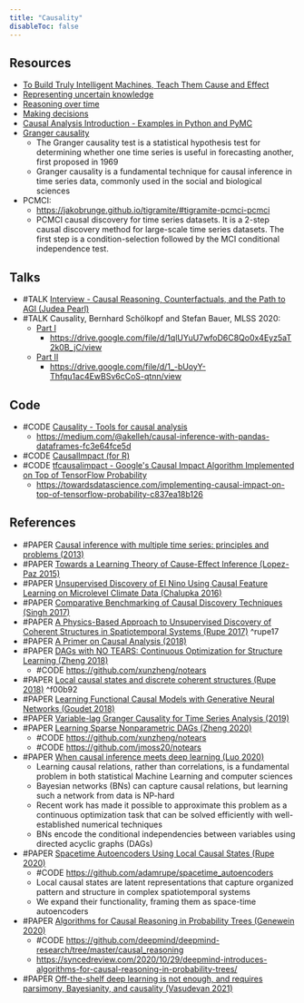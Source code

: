 ```yaml
---
title: "Causality"
disableToc: false 
---
```


## Resources
- [To Build Truly Intelligent Machines, Teach Them Cause and Effect](https://www.quantamagazine.org/to-build-truly-intelligent-machines-teach-them-cause-and-effect-20180515/)
- [Representing uncertain knowledge](https://glouppe.github.io/info8006-introduction-to-ai/?p=lecture5.md)
- [Reasoning over time](https://glouppe.github.io/info8006-introduction-to-ai/?p=lecture7.md)
- [Making decisions](https://glouppe.github.io/info8006-introduction-to-ai/?p=lecture8.md)
- [Causal Analysis Introduction - Examples in Python and PyMC](https://engl.is/causal-analysis-introduction-examples-in-python-and-pymc.html)
- [Granger causality](https://en.wikipedia.org/wiki/Granger_causality)
	- The Granger causality test is a statistical hypothesis test for determining whether one time series is useful in forecasting another, first proposed in 1969
	- Granger causality is a fundamental technique for causal inference in time series data, commonly used in the social and biological sciences
- PCMCI:
	- https://jakobrunge.github.io/tigramite/#tigramite-pcmci-pcmci
	- PCMCI causal discovery for time series datasets. It is a 2-step causal discovery method for large-scale time series datasets. The first step is a condition-selection followed by the MCI conditional independence test.


## Talks
- #TALK [Interview - Causal Reasoning, Counterfactuals, and the Path to AGI (Judea Pearl)](https://www.youtube.com/watch?v=pEBI0vF45ic)
- #TALK Causality, Bernhard Schölkopf and Stefan Bauer, MLSS 2020: 
	- [Part I](https://www.youtube.com/watch?v=btmJtThWmhA&feature=youtu.be)
		- https://drive.google.com/file/d/1qlUYuU7wfoD6C8Qo0x4Eyz5aT2k0B_jC/view
	- [Part II](https://www.youtube.com/watch?v=9DJWJpn0DmU&feature=youtu.be)
		- https://drive.google.com/file/d/1_-bUoyY-Thfqu1ac4EwBSv6cCoS-qtnn/view


## Code
- #CODE [Causality - Tools for causal analysis](https://github.com/akelleh/causality)
	- https://medium.com/@akelleh/causal-inference-with-pandas-dataframes-fc3e64fce5d
- #CODE [CausalImpact (for R)](https://google.github.io/CausalImpact/)
- #CODE [tfcausalimpact - Google's Causal Impact Algorithm Implemented on Top of TensorFlow Probability](https://github.com/WillianFuks/tfcausalimpact)
	- https://towardsdatascience.com/implementing-causal-impact-on-top-of-tensorflow-probability-c837ea18b126

  
## References
- #PAPER [Causal inference with multiple time series: principles and problems (2013)](https://royalsocietypublishing.org/doi/10.1098/rsta.2011.0613)
- #PAPER [Towards a Learning Theory of Cause-Effect Inference (Lopez-Paz 2015)](https://arxiv.org/abs/1502.02398)
- #PAPER [Unsupervised Discovery of El Nino Using Causal Feature Learning on Microlevel Climate Data (Chalupka 2016)](https://arxiv.org/abs/1605.09370)
- #PAPER [Comparative Benchmarking of Causal Discovery Techniques (Singh 2017)](https://arxiv.org/abs/1708.06246)
- #PAPER [A Physics-Based Approach to Unsupervised Discovery of Coherent Structures in Spatiotemporal Systems (Rupe 2017)](https://arxiv.org/abs/1709.03184) ^rupe17
- #PAPER [A Primer on Causal Analysis (2018)](https://arxiv.org/abs/1806.01488)
- #PAPER [DAGs with NO TEARS: Continuous Optimization for Structure Learning (Zheng 2018)](https://arxiv.org/abs/1803.01422)
	- #CODE https://github.com/xunzheng/notears
- #PAPER [Local causal states and discrete coherent structures (Rupe 2018)](https://aip.scitation.org/doi/10.1063/1.5021130) ^f00b92
- #PAPER [Learning Functional Causal Models with Generative Neural Networks (Goudet 2018)](https://arxiv.org/abs/1709.05321)
- #PAPER [Variable-lag Granger Causality for Time Series Analysis (2019)](https://arxiv.org/abs/1912.10829)
- #PAPER [Learning Sparse Nonparametric DAGs (Zheng 2020)](https://arxiv.org/abs/1909.13189)
	- #CODE https://github.com/xunzheng/notears
	- #CODE https://github.com/jmoss20/notears
- #PAPER [When causal inference meets deep learning (Luo 2020)](https://www.nature.com/articles/s42256-020-0218-x)
	- Learning causal relations, rather than correlations, is a fundamental problem in both statistical Machine Learning and computer sciences
	- Bayesian networks (BNs) can capture causal relations, but learning such a network from data is NP-hard
	- Recent work has made it possible to approximate this problem as a continuous optimization task that can be solved efficiently with well-established numerical techniques
	- BNs encode the conditional independencies between variables using directed acyclic graphs (DAGs)
- #PAPER [Spacetime Autoencoders Using Local Causal States (Rupe 2020)](https://arxiv.org/abs/2010.05451)
	- #CODE https://github.com/adamrupe/spacetime_autoencoders
	- Local causal states are latent representations that capture organized pattern and structure in complex spatiotemporal systems
	- We expand their functionality, framing them as space-time autoencoders
- #PAPER [Algorithms for Causal Reasoning in Probability Trees (Genewein 2020)](https://arxiv.org/abs/2010.12237)
	- #CODE https://github.com/deepmind/deepmind-research/tree/master/causal_reasoning
	- https://syncedreview.com/2020/10/29/deepmind-introduces-algorithms-for-causal-reasoning-in-probability-trees/
- #PAPER [Off-the-shelf deep learning is not enough, and requires parsimony, Bayesianity, and causality (Vasudevan 2021)](https://www.nature.com/articles/s41524-020-00487-0)



